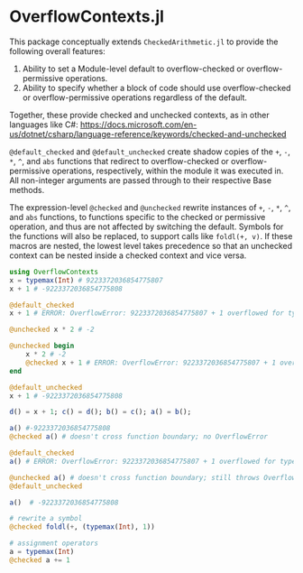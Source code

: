 # OverflowContexts.jl

This package conceptually extends `CheckedArithmetic.jl` to provide the following overall features:
1. Ability to set a Module-level default to overflow-checked or overflow-permissive operations.
2. Ability to specify whether a block of code should use overflow-checked or overflow-permissive operations regardless of the default.

Together, these provide checked and unchecked contexts, as in other languages like C#:
https://docs.microsoft.com/en-us/dotnet/csharp/language-reference/keywords/checked-and-unchecked

`@default_checked` and `@default_unchecked` create shadow copies of the `+`, `-`, `*`, `^`, and `abs` functions that redirect to overflow-checked
or overflow-permissive operations, respectively, within the module it was executed in. All non-integer arguments are passed through to their
respective Base methods.

The expression-level `@checked` and `@unchecked` rewrite instances of `+`, `-`, `*`, `^`, and `abs` functions, to functions specific to the
checked or permissive operation, and thus are not affected by switching the default. Symbols for the functions will also be replaced, to support
calls like `foldl(+, v)`. If these macros are nested, the lowest level takes precedence so that an unchecked context can be nested inside a checked
context and vice versa.

```julia
using OverflowContexts
x = typemax(Int) # 9223372036854775807
x + 1 # -9223372036854775808

@default_checked
x + 1 # ERROR: OverflowError: 9223372036854775807 + 1 overflowed for type Int64

@unchecked x * 2 # -2

@unchecked begin
    x * 2 # -2
    @checked x + 1 # ERROR: OverflowError: 9223372036854775807 + 1 overflowed for type Int64
end

@default_unchecked
x + 1 # -9223372036854775808

d() = x + 1; c() = d(); b() = c(); a() = b();

a() #-9223372036854775808
@checked a() # doesn't cross function boundary; no OverflowError

@default_checked
a() # ERROR: OverflowError: 9223372036854775807 + 1 overflowed for type Int64

@unchecked a() # doesn't cross function boundary; still throws OverflowError
@default_unchecked

a()  # -9223372036854775808

# rewrite a symbol
@checked foldl(+, (typemax(Int), 1))

# assignment operators
a = typemax(Int)
@checked a += 1
```
